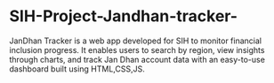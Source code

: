 # SIH-Project-Jandhan-tracker-
JanDhan Tracker is a web app developed for SIH to monitor financial inclusion progress. It enables users to search by region, view insights through charts, and track Jan Dhan account data with an easy-to-use dashboard built using HTML,CSS,JS.
